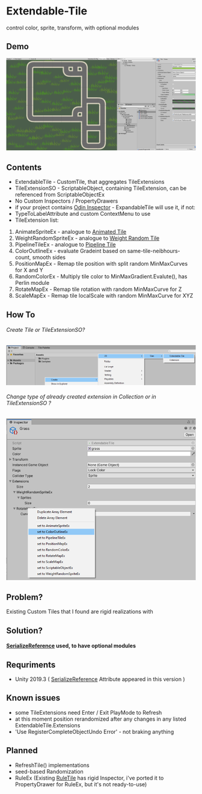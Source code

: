 # Extendable-Tile
control color, sprite, transform, with optional modules
## Demo
![alt text](https://github.com/mitay-walle/Extendable-Tile/blob/master/ExtendableTile/Documentation/demo_preview.png?raw=true)

## Contents
- ExtendableTile - CustomTile, that aggregates TileExtensions
- TileExtensionSO - ScriptableObject, containing TileExtension, can be referenced from ScriptableObjectEx
- No Custom Inspectors / PropertyDrawers
- if your project contains [Odin Inspector](https://odininspector.com/) - ExpandableTile will use it, if not:
- TypeToLabelAttribute and custom ContextMenu to use
- TileExtension list:
1. AnimateSpriteEx - analogue to [Animated Tile](https://docs.unity3d.com/Packages/com.unity.2d.tilemap.extras@1.6/manual/AnimatedTile.html)
2. WeightRandomSpriteEx - analogue to [Weight Random Tile](https://docs.unity3d.com/Packages/com.unity.2d.tilemap.extras@1.5/manual/WeightedRandomTile.html)
3. PipelineTileEx - analogue to [Pipeline Tile](https://docs.unity3d.com/Packages/com.unity.2d.tilemap.extras@1.5/manual/PipelineTile.html)
4. ColorOutlineEx - evaluate Gradeint based on same-tile-neibhours-count, smooth sides
5. PositionMapEx - Remap tile position with split random MinMaxCurves for X and Y
6. RandomColorEx - Multiply tile color to MinMaxGradient.Evalute(), has Perlin module
7. RotateMapEx - Remap tile rotation with random MinMaxCurve for Z
8. ScaleMapEx - Remap tile localScale with random MinMaxCurve for XYZ



## How To
###### Create Tile or TileExtensionSO?
![alt text](https://github.com/mitay-walle/Extendable-Tile/blob/master/ExtendableTile/Documentation/Instruction_createTile_ProjectContextMenu.png?raw=true)
###### Change type of already created extension in Collection or in TileExtensionSO ?
![alt text](https://github.com/mitay-walle/Extendable-Tile/blob/master/ExtendableTile/Documentation/Instruction_setType_ContextMenu.png?raw=true)

## Problem?
Existing Custom Tiles that I found are rigid realizations with 

## Solution?
#### [SerializeReference](https://docs.unity3d.com/2019.3/Documentation/ScriptReference/SerializeReference.html) used, to have optional modules

## Requriments
- Unity 2019.3 ( [SerializeReference](https://docs.unity3d.com/2019.3/Documentation/ScriptReference/SerializeReference.html) Attribute appeared in this version )
 
## Known issues
- some TileExtensions need Enter / Exit PlayMode to Refresh
- at this moment position rerandomized after any changes in any listed ExtendableTile.Extensions
- 'Use RegisterCompleteObjectUndo Error' - not braking anything

## Planned
- RefreshTile() implementations
- seed-based Randomization
- RuleEx (Existing [RuleTile](https://docs.unity3d.com/Packages/com.unity.2d.tilemap.extras@1.6/manual/RuleTile.html) has rigid Inspector, i've ported it to PropertyDrawer for RuleEx, but it's not ready-to-use)
